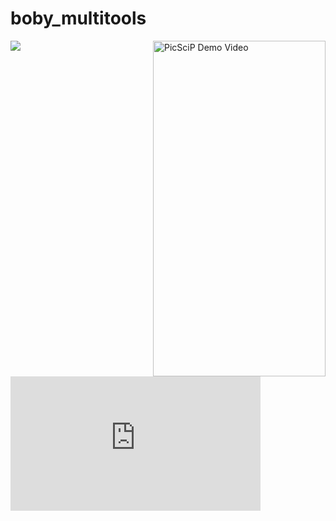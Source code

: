 boby_multitools
===============

<img src="http://boby.pe.hu/img/boby_multitools_view.png" />
<a style="float:right" href="https://www.youtube.com/embed/HOoWayWPXcU" target="_blank">
 <img alt="PicSciP Demo Video" src="https://img.youtube.com/vi/HOoWayWPXcU/0.jpg" width="276" height="537" />
</a>
<iframe width="400" height="215" src="https://www.youtube.com/embed/HOoWayWPXcU" frameborder="0" allowfullscreen></iframe>
